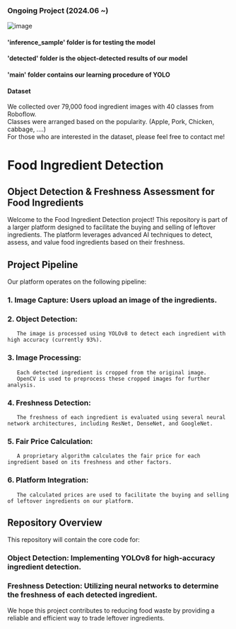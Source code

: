 ### Ongoing Project (2024.06 ~)

![image](./detected_ingredients)
#### 'inference_sample' folder is for testing the model
#### 'detected' folder is the object-detected results of our model
#### 'main' folder contains our learning procedure of YOLO

#### Dataset
We collected over 79,000 food ingredient images with 40 classes from Roboflow.  
Classes were arranged based on the popularity. (Apple, Pork, Chicken, cabbage, ....)  
For those who are interested in the dataset, please feel free to contact me!

# Food Ingredient Detection
## Object Detection & Freshness Assessment for Food Ingredients
Welcome to the Food Ingredient Detection project! This repository is part of a larger platform designed to facilitate the buying and selling of leftover ingredients. The platform leverages advanced AI techniques to detect, assess, and value food ingredients based on their freshness.

## Project Pipeline
Our platform operates on the following pipeline:

### 1. Image Capture: Users upload an image of the ingredients.
### 2. Object Detection:
       The image is processed using YOLOv8 to detect each ingredient with high accuracy (currently 93%).
### 3. Image Processing:
       Each detected ingredient is cropped from the original image.
       OpenCV is used to preprocess these cropped images for further analysis.
### 4. Freshness Detection:
       The freshness of each ingredient is evaluated using several neural network architectures, including ResNet, DenseNet, and GoogleNet.
### 5. Fair Price Calculation:
       A proprietary algorithm calculates the fair price for each ingredient based on its freshness and other factors.
### 6. Platform Integration:
       The calculated prices are used to facilitate the buying and selling of leftover ingredients on our platform.


## Repository Overview
This repository will contain the core code for:
### Object Detection: Implementing YOLOv8 for high-accuracy ingredient detection.
###  Freshness Detection: Utilizing neural networks to determine the freshness of each detected ingredient.

We hope this project contributes to reducing food waste by providing a reliable and efficient way to trade leftover ingredients.
